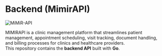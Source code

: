 #  Backend (MimirAPI)

![MiMiR-API](https://img.shields.io/badge/RxRecords-Healthcare%20Backend-blue)

MIMIRAPI is a clinic management platform that streamlines patient management, appointment scheduling, visit tracking, document handling, and billing processes for clinics and healthcare providers.  
This repository contains the **backend API** built with **Go**.
